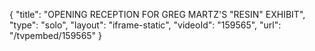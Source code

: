 {
    "title": "OPENING RECEPTION FOR GREG MARTZ'S \"RESIN\" EXHIBIT",
    "type": "solo",
    "layout": "iframe-static",
    "videoId": "159565",
    "url": "\/tvpembed\/159565"
}